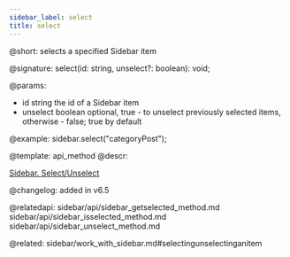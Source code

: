 ```yaml
---
sidebar_label: select
title: select
---          
```


@short: selects a specified Sidebar item

@signature: select(id: string, unselect?: boolean): void;

@params:
- id    string      the id of a Sidebar item
- unselect  boolean     optional, true - to unselect previously selected items, otherwise - false; true by default

@example:
sidebar.select("categoryPost");

@template: api_method
@descr:

[Sidebar. Select/Unselect](https://snippet.dhtmlx.com/3odod5v1)

@changelog: added in v6.5

@relatedapi: 
sidebar/api/sidebar_getselected_method.md
sidebar/api/sidebar_isselected_method.md
sidebar/api/sidebar_unselect_method.md

@related: sidebar/work_with_sidebar.md#selectingunselectinganitem